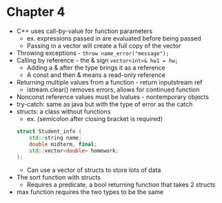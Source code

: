 # Chapter 4

- C++ uses call-by-value for function parameters
    - ex. expressions passed in are evaluated before being passed
    - Passing in a vector will create a full copy of the vector
- Throwing exceptions - `throw name_error("message");`
- Calling by reference - the & sign `vector<int>& hw1 = hw;`
    - Adding a & after the type brings it as a reference
    - A const and then & means a read-only reference
- Returning multiple values from a function - return inputstream ref
    - istream.clear() removes errors, allows for continued function
- Nonconst reference values must be lvalues - nontemporary objects
- try-catch: same as java but with the type of error as the catch
- structs: a class without functions
    - ex. (semicolon after closing bracket is required)
    ```cpp
    struct Student_info {
        std::string name;
        double midterm, final;
        std::vector<double> homework;
    };
    ```
    - Can use a vector of structs to store lots of data
- The sort function with structs
    - Requires a predicate, a bool returning function that takes 2 structs
- max function requires the two types to be the same
